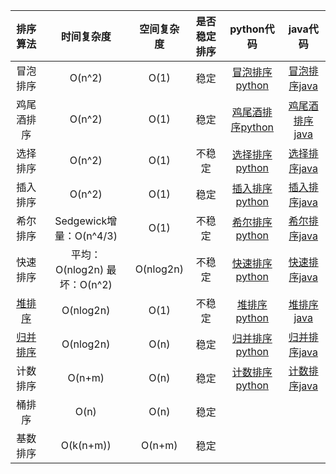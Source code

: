 |   排序算法   |   时间复杂度   |   空间复杂度   |   是否稳定排序  |   python代码   |   java代码   |
| :----: | :----: | :----: | :----: | :----: |   :----:   |
|   冒泡排序   |   O(n^2)   |   O(1)   |  稳定   |   [冒泡排序python](https://gitee.com/wjhzy/BrainBurningRecord/blob/main/%E6%8E%92%E5%BA%8F/version_python/%E5%86%92%E6%B3%A1%E6%8E%92%E5%BA%8F.py)   |   [冒泡排序java](https://gitee.com/wjhzy/BrainBurningRecord/blob/main/%E6%8E%92%E5%BA%8F/version_java/MaoPaoSort.java)   |
|   鸡尾酒排序   |   O(n^2)   |   O(1)   |  稳定   |   [鸡尾酒排序python](https://gitee.com/wjhzy/BrainBurningRecord/blob/main/%E6%8E%92%E5%BA%8F/version_python/%E9%B8%A1%E5%B0%BE%E9%85%92%E6%8E%92%E5%BA%8F.py)   |   [鸡尾酒排序java](https://gitee.com/wjhzy/BrainBurningRecord/blob/main/%E6%8E%92%E5%BA%8F/version_java/JiWeiJiuSort.java)   |
|   选择排序   |   O(n^2)   |   O(1)   |  不稳定   |   [选择排序python](https://gitee.com/wjhzy/BrainBurningRecord/blob/main/%E6%8E%92%E5%BA%8F/version_python/%E9%80%89%E6%8B%A9%E6%8E%92%E5%BA%8F.py)   |   [选择排序java](https://gitee.com/wjhzy/BrainBurningRecord/blob/main/%E6%8E%92%E5%BA%8F/version_java/XuanZeSort.java)   |
|   插入排序   |   O(n^2)   |   O(1)   |  稳定   |   [插入排序python](https://gitee.com/wjhzy/BrainBurningRecord/blob/main/%E6%8E%92%E5%BA%8F/version_python/%E6%8F%92%E5%85%A5%E6%8E%92%E5%BA%8F.py)   |   [插入排序java](https://gitee.com/wjhzy/BrainBurningRecord/blob/main/%E6%8E%92%E5%BA%8F/version_java/ChaRuSort.java)   |
|   希尔排序   |   Sedgewick增量：O(n^4/3)   |   O(1)   |  不稳定   |   [希尔排序python](https://gitee.com/wjhzy/BrainBurningRecord/blob/main/%E6%8E%92%E5%BA%8F/version_python/%E5%B8%8C%E5%B0%94%E6%8E%92%E5%BA%8F.py)   |   [希尔排序java](https://gitee.com/wjhzy/BrainBurningRecord/blob/main/%E6%8E%92%E5%BA%8F/version_java/XiErSort.java)   |
|   快速排序   |   平均：O(nlog2n)  最坏：O(n^2)   |   O(nlog2n)   |   不稳定   |   [快速排序python](https://gitee.com/wjhzy/BrainBurningRecord/blob/main/%E6%8E%92%E5%BA%8F/version_python/%E5%BF%AB%E9%80%9F%E6%8E%92%E5%BA%8F.py)   |   [快速排序java](https://gitee.com/wjhzy/BrainBurningRecord/blob/main/%E6%8E%92%E5%BA%8F/version_java/KuaiSuSort.java)   |
|   [堆排序](堆排序.md)   |   O(nlog2n)   |   O(1)   |  不稳定   |   [堆排序python](https://gitee.com/wjhzy/BrainBurningRecord/blob/main/%E6%8E%92%E5%BA%8F/version_python/%E5%A0%86%E6%8E%92%E5%BA%8F.py)   |   [堆排序java](https://gitee.com/wjhzy/BrainBurningRecord/blob/main/%E6%8E%92%E5%BA%8F/version_java/DuiSort.java)   |
|   [归并排序](归并排序.md)   |   O(nlog2n)   |   O(n)   |   稳定   |   [归并排序python](https://gitee.com/wjhzy/BrainBurningRecord/blob/main/%E6%8E%92%E5%BA%8F/version_python/%E5%BD%92%E5%B9%B6%E6%8E%92%E5%BA%8F.py)   |   [归并排序java](https://gitee.com/wjhzy/BrainBurningRecord/blob/main/%E6%8E%92%E5%BA%8F/version_java/GuiBingSort.java)   |
|   计数排序   |   O(n+m)   |   O(n)   |   稳定   |   [计数排序python](https://gitee.com/wjhzy/BrainBurningRecord/blob/main/%E6%8E%92%E5%BA%8F/version_python/%E8%AE%A1%E6%95%B0%E6%8E%92%E5%BA%8F.py)   |   [计数排序java](https://gitee.com/wjhzy/BrainBurningRecord/blob/main/%E6%8E%92%E5%BA%8F/version_java/JiShuSort.java)   |
|   桶排序   |   O(n)   |   O(n)   |   稳定   |      |      |
|   基数排序   |   O(k(n+m))   |   O(n+m)   |   稳定   |      |      |
